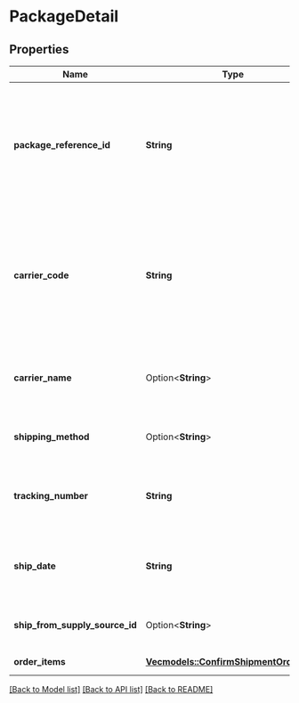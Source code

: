 # PackageDetail

## Properties

Name | Type | Description | Notes
------------ | ------------- | ------------- | -------------
**package_reference_id** | **String** | A seller-supplied identifier that uniquely identifies a package within the scope of an order. Only positive numeric values are supported. | 
**carrier_code** | **String** | Identifies the carrier that will deliver the package. This field is required for all marketplaces. For more information, refer to the [`CarrierCode` announcement](https://developer-docs.amazon.com/sp-api/changelog/carriercode-value-required-in-shipment-confirmations-for-br-mx-ca-sg-au-in-jp-marketplaces). | 
**carrier_name** | Option<**String**> | Carrier name that will deliver the package. Required when `carrierCode` is \"Other\"  | [optional]
**shipping_method** | Option<**String**> | Ship method to be used for shipping the order. | [optional]
**tracking_number** | **String** | The tracking number used to obtain tracking and delivery information. | 
**ship_date** | **String** | The shipping date for the package. Must be in <a href='https://developer-docs.amazon.com/sp-api/docs/iso-8601'>ISO 8601</a> date/time format. | 
**ship_from_supply_source_id** | Option<**String**> | The unique identifier for the supply source. | [optional]
**order_items** | [**Vec<models::ConfirmShipmentOrderItem>**](ConfirmShipmentOrderItem.md) | A list of order items. | 

[[Back to Model list]](../README.md#documentation-for-models) [[Back to API list]](../README.md#documentation-for-api-endpoints) [[Back to README]](../README.md)


